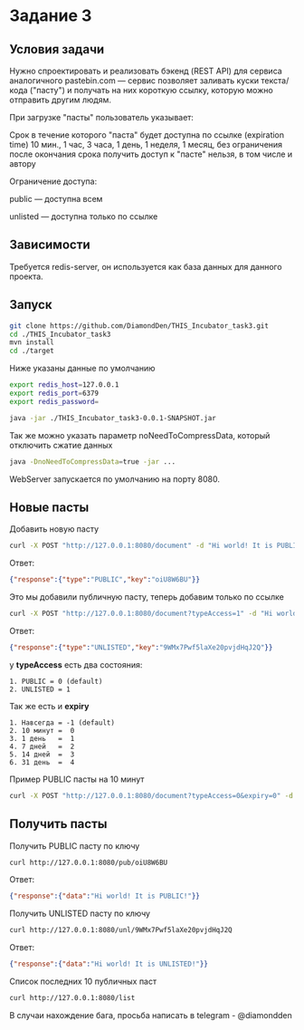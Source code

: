 # Задание 3
## Условия задачи
Нужно спроектировать и реализовать бэкенд (REST API) для сервиса аналогичного pastebin.com — сервис позволяет заливать куски текста/кода ("пасту") и получать на них короткую ссылку, которую можно отправить другим людям.

При загрузке "пасты" пользователь указывает:

Срок в течение которого "паста" будет доступна по ссылке (expiration time) 10 мин., 1 час, 3 часа, 1 день, 1 неделя, 1 месяц, без ограничения после окончания срока получить доступ к "пасте" нельзя, в том числе и автору

Ограничение доступа:

public — доступна всем

unlisted — доступна только по ссылке

## Зависимости
Требуется redis-server, он используется как база данных для данного проекта.

## Запуск
```bash
git clone https://github.com/DiamondDen/THIS_Incubator_task3.git
cd ./THIS_Incubator_task3
mvn install
cd ./target
```
Ниже указаны данные по умолчанию
```bash
export redis_host=127.0.0.1
export redis_port=6379
export redis_password=

java -jar ./THIS_Incubator_task3-0.0.1-SNAPSHOT.jar
```
Так же можно указать параметр noNeedToCompressData, который отключить сжатие данных
```bash
java -DnoNeedToCompressData=true -jar ...
```

WebServer запускается по умолчанию на порту 8080.

## Новые пасты
Добавить новую пасту
```bash
curl -X POST "http://127.0.0.1:8080/document" -d "Hi world! It is PUBLIC!" -H "Content-Type: application/plaintext"
```
Ответ:
```json
{"response":{"type":"PUBLIC","key":"oiU8W6BU"}}
```
Это мы добавили публичную пасту, теперь добавим только по ссылке
```bash
curl -X POST "http://127.0.0.1:8080/document?typeAccess=1" -d "Hi world! It is UNLISTED!" -H "Content-Type: application/json"
```
Ответ:
```json
{"response":{"type":"UNLISTED","key":"9WMx7Pwf5laXe20pvjdHqJ2Q"}}
```
у **typeAccess** есть два состояния:

    1. PUBLIC = 0 (default)
    2. UNLISTED = 1
  
Так же есть и **expiry**
  
    1. Навсегда = -1 (default)
    2. 10 минут =  0
    3. 1 день   =  1
    4. 7 дней   =  2
    5. 14 дней  =  3
    6. 31 день  =  4
  
Пример PUBLIC пасты на 10 минут
```bash
curl -X POST "http://127.0.0.1:8080/document?typeAccess=0&expiry=0" -d "Hi world! It is PUBLIC!" -H "Content-Type: application/plaintext"
```
## Получить пасты
Получить PUBLIC пасту по ключу
```bash
curl http://127.0.0.1:8080/pub/oiU8W6BU
```
Ответ:

```json
{"response":{"data":"Hi world! It is PUBLIC!"}}
```
Получить UNLISTED пасту по ключу
```bash
curl http://127.0.0.1:8080/unl/9WMx7Pwf5laXe20pvjdHqJ2Q
```
Ответ:
```json
{"response":{"data":"Hi world! It is UNLISTED!"}}
```
Список последних 10 публичных паст
```bash
curl http://127.0.0.1:8080/list
```
В случаи нахождение бага, просьба написать в telegram - @diamondden
